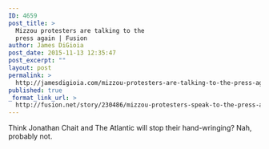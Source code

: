 ```yaml
---
ID: 4659
post_title: >
  Mizzou protesters are talking to the
  press again | Fusion
author: James DiGioia
post_date: 2015-11-13 12:35:47
post_excerpt: ""
layout: post
permalink: >
  http://jamesdigioia.com/mizzou-protesters-are-talking-to-the-press-again-fusion/
published: true
_format_link_url: >
  http://fusion.net/story/230486/mizzou-protesters-speak-to-the-press-again/
---
```

Think Jonathan Chait and The Atlantic will stop their hand-wringing? Nah, probably not.